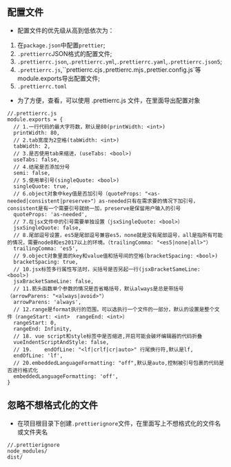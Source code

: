 ## 配置文件
* 配置文件的优先级从高到低依次为：
1. 在`package.json`中配置`prettier`;
2. `.prettierrc`JSON格式的配置文件;
3. `.prettierrc.json`,`.prettierrc.yml`,`.prettierrc.yaml`,`.prettierrc.json5`;
4. `.prettierrc.js`,``prettierrc.cjs`,`prettierrc.mjs`,`prettier.config.js`等 module.exports导出配置文件;
5. `.prettierrc.toml`

* 为了方便，查看，可以使用 .prettierrc.js 文件，在里面导出配置对象
```
//.prettierrc.js
module.exports = {
  // 1.一行代码的最大字符数，默认是80(printWidth: <int>)
  printWidth: 80,
  // 2.tab宽度为2空格(tabWidth: <int>)
  tabWidth: 2,
  // 3.是否使用tab来缩进，(useTabs: <bool>)
  useTabs: false,
  // 4.结尾是否添加分号
  semi: false,
  // 5.使用单引号(singleQuote: <bool>)
  singleQuote: true,
  // 6.object对象中key值是否加引号（quoteProps: "<as-needed|consistent|preserve>"）as-needed只有在需求要的情况下加引号，consistent是有一个需要引号就统一加，preserve是保留用户输入的引号
  quoteProps: 'as-needed',
  // 7.在jsx文件中的引号需要单独设置（jsxSingleQuote: <bool>）
  jsxSingleQuote: false,
  // 8.尾部逗号设置，es5是尾部逗号兼容es5，none就是没有尾部逗号，all是指所有可能的情况，需要node8和es2017以上的环境。（trailingComma: "<es5|none|all>"）
  trailingComma: 'es5',
  // 9.object对象里面的key和value值和括号间的空格(bracketSpacing: <bool>)
  bracketSpacing: true,
  // 10.jsx标签多行属性写法时，尖括号是否另起一行(jsxBracketSameLine: <bool>)
  jsxBracketSameLine: false,
  // 11.箭头函数单个参数的情况是否省略括号，默认always是总是带括号（arrowParens: "<always|avoid>"）
  arrowParens: 'always',
  // 12.range是format执行的范围，可以选执行一个文件的一部分，默认的设置是整个文件（rangeStart: <int>  rangeEnd: <int>）
  rangeStart: 0,
  rangeEnd: Infinity,
  // 18. vue script和style标签中是否缩进,开启可能会破坏编辑器的代码折叠
  vueIndentScriptAndStyle: false,
  // 19.    endOfLine: "<lf|crlf|cr|auto>" 行尾换行符,默认是lf,
  endOfLine: 'lf',
  // 20.embeddedLanguageFormatting: "off",默认是auto,控制被引号包裹的代码是否进行格式化
  embeddedLanguageFormatting: 'off',
}
```
## 忽略不想格式化的文件
* 在项目根目录下创建`.prettierignore`文件，在里面写上不想格式化的文件名或文件夹名
```
//.prettierignore
node_modules/
dist/
```
